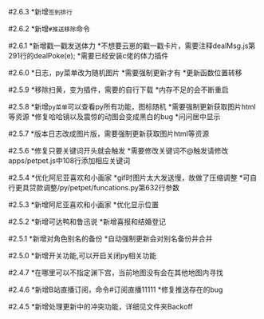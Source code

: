 #2.6.3
*新增`签到排行`

#2.6.2
*新增`#推送移除`命令

#2.6.1
*新增戳一戳发送体力
*不想要云崽的戳一戳卡片，需要注释dealMsg.js第291行的dealPoke(e);
*需要已经安装c佬的体力插件

#2.6.0
*日志，py菜单改为随机图片
*需要强制更新才有
*更新函数位置转移

#2.5.9
*移除扫黄，变为插件，需要的自行下载
*内存不足的会不断重启

#2.5.8
*新增`py菜单`可以查看py所有功能，图标随机
*需要强制更新获取图片html等资源
*修复哈哈镜以及震惊的动图会变成黑白的bug
*问问居中显示

#2.5.7
*版本日志改成图片版，需要强制更新获取图片html等资源

#2.5.6
*修复只要关键词开头就会触发
*需要修改关键词不@触发请修改apps/petpet.js中108行添加相应关键词

#2.5.4
*优化阿尼亚喜欢和小画家
*gif时图片太大发送慢，故做了压缩调整
*可自行更具贷款调整/py/petpet/funcations.py第632行参数

#2.5.3
*新增阿尼亚喜欢和小画家
*优化显示位置

#2.5.2
*新增可达鸭和鲁迅说
*新增喜报和结婚登记

#2.5.1
*新增对角色别名的备份
*自动强制更新会对别名备份并合并

#2.5.0
*新增开关功能,可以开启关闭py相关功能

#2.4.7
*在哪里可以不指定渊下宫，当前地图没有会在其他地图内寻找

#2.4.6
*新增B站直播订阅，命令#订阅直播11111
*修复推送存在的bug

#2.4.5
*新增处理更新中的冲突功能，详细见文件夹Backoff